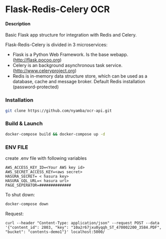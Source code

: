 # Flask-Redis-Celery OCR

#### **Description**
Basic Flask app structure for integration with Redis and Celery.

Flask-Redis-Celery is divided in 3 microservices:
- Flask is a Python Web Framework. Is the base webapp. (http://flask.pocoo.org)
- Celery is an background asynchronous task service. (http://www.celeryproject.org)
- Redis is in-memory data structure store, which can be used as a database, cache and message broker. Default Redis installation (password-protected)


### Installation

```bash
git clone https://github.com/nyamba/ocr-api.git
```

### Build & Launch

```bash
docker-compose build && docker-compose up -d 
```
 ### ENV FILE
 create .env file with following variables
 ```
AWS_ACCESS_KEY_ID=<Your AWS key id>
AWS_SECRET_ACCESS_KEY=<aws secret>
HASURA_SECRET= < hasura key>
HASURA_GQL_URL=< hasura url>
PAGE_SEPERATOR=##############
 ```


To shut down:

```bash
docker-compose down
```
Request:
```
curl --header "Content-Type: application/json" --request POST --data '{"content_id": 2803, "key": "10a2r67jxu0yqqh_ST_470002200_3584.PDF", "bucket": "contents-demo1"}' localhost:5000/
```


